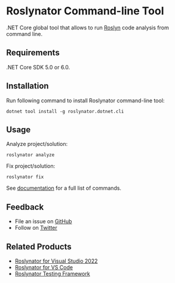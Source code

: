 # Roslynator Command-line Tool

.NET Core global tool that allows to run [Roslyn](https://github.com/dotnet/roslyn) code analysis from command line.

## Requirements

.NET Core SDK 5.0 or 6.0.

## Installation

Run following command to install Roslynator command-line tool:
```shell
dotnet tool install -g roslynator.dotnet.cli
```

## Usage

Analyze project/solution:
```shell
roslynator analyze
```

Fix project/solution:
```shell
roslynator fix
```

See [documentation](https://github.com/josefpihrt/roslynator/blob/main/docs/cli/README.md) for a full list of commands.

## Feedback

* File an issue on [GitHub](https://github.com/josefpihrt/roslynator/issues/new)
* Follow on [Twitter](https://twitter.com/roslynator)

## Related Products

* [Roslynator for Visual Studio 2022](https://marketplace.visualstudio.com/items?itemName=josefpihrt.Roslynator2022)
* [Roslynator for VS Code](https://marketplace.visualstudio.com/items?itemName=josefpihrt-vscode.roslynator)
* [Roslynator Testing Framework](https://www.nuget.org/packages/Roslynator.Testing.CSharp.Xunit)
